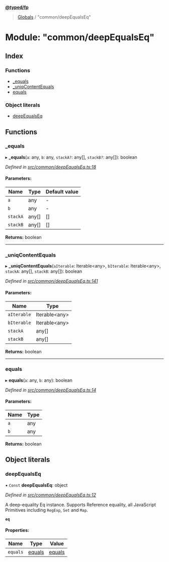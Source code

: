 **[@typed/fp](../README.md)**

> [Globals](../globals.md) / "common/deepEqualsEq"

# Module: "common/deepEqualsEq"

## Index

### Functions

* [\_equals](_common_deepequalseq_.md#_equals)
* [\_uniqContentEquals](_common_deepequalseq_.md#_uniqcontentequals)
* [equals](_common_deepequalseq_.md#equals)

### Object literals

* [deepEqualsEq](_common_deepequalseq_.md#deepequalseq)

## Functions

### \_equals

▸ **_equals**(`a`: any, `b`: any, `stackA?`: any[], `stackB?`: any[]): boolean

*Defined in [src/common/deepEqualsEq.ts:18](https://github.com/TylorS/typed-fp/blob/ac98ca1/src/common/deepEqualsEq.ts#L18)*

#### Parameters:

Name | Type | Default value |
------ | ------ | ------ |
`a` | any | - |
`b` | any | - |
`stackA` | any[] | [] |
`stackB` | any[] | [] |

**Returns:** boolean

___

### \_uniqContentEquals

▸ **_uniqContentEquals**(`aIterable`: Iterable\<any>, `bIterable`: Iterable\<any>, `stackA`: any[], `stackB`: any[]): boolean

*Defined in [src/common/deepEqualsEq.ts:141](https://github.com/TylorS/typed-fp/blob/ac98ca1/src/common/deepEqualsEq.ts#L141)*

#### Parameters:

Name | Type |
------ | ------ |
`aIterable` | Iterable\<any> |
`bIterable` | Iterable\<any> |
`stackA` | any[] |
`stackB` | any[] |

**Returns:** boolean

___

### equals

▸ **equals**(`a`: any, `b`: any): boolean

*Defined in [src/common/deepEqualsEq.ts:14](https://github.com/TylorS/typed-fp/blob/ac98ca1/src/common/deepEqualsEq.ts#L14)*

#### Parameters:

Name | Type |
------ | ------ |
`a` | any |
`b` | any |

**Returns:** boolean

## Object literals

### deepEqualsEq

▪ `Const` **deepEqualsEq**: object

*Defined in [src/common/deepEqualsEq.ts:12](https://github.com/TylorS/typed-fp/blob/ac98ca1/src/common/deepEqualsEq.ts#L12)*

A deep-equality Eq instance.
Supports Reference equality, all JavaScript Primitives including `RegExp`, `Set` and `Map`.

**`eq`** 

#### Properties:

Name | Type | Value |
------ | ------ | ------ |
`equals` | [equals](_common_deepequalseq_.md#equals) | [equals](_common_deepequalseq_.md#equals) |
